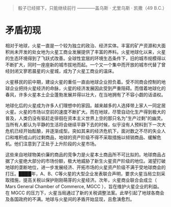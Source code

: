 > 骰子已经掷下，只能继续前行
> ————盖乌斯 · 尤里乌斯 · 凯撒（49 B.C.）

# 矛盾初现

相对于地球，火星一直是一个较为独立的政治、经济实体。丰富的矿产资源和大面积尚未开发的处女地为火星工商业发展提供了丰富的养料。火星地球化以来，火星的生态环境得到了飞跃式改善。全球性宜居的环境生态条件下，旧的城市规模得以不断扩大，同时一座座新的城市拔地而起。一个又一个集中而开放的城市代替了曾经封闭又寥若晨星的火星城，成为了火星工商业的温床。

火星移民的前中期，建设火星的重任一直由地球企业担负着。受不同商会控制的地球企业把持火星经济的命脉，火星的经济发展因此受到严重阻碍。而借着地球化的春风，许多火星本土企业蓬勃发展并得以壮大，在当地拥有了不容小觑的话语权。

地球化后的火星成为许多人们理想中的家园。越来越多的人选择带上家人一同定居火星。火星的市场以空前的速度不断扩大。而在地球，尽管自动化生产得到极大的普及，人类仍没有驱赶走徘徊在资本主义世界上空的那只名为"生产过剩"的幽灵。当所有人都认为平静的生活将会继续平静下去的时候，似乎没有人预料到下一次大危机已经开始酝酿，并逐渐成型。突如其来的经济危机下，面对数之不尽的失业人口和堆积成山的过剩商品，地球的资产阶级不得不采取措施以倾销商品、缓解危机。他们注意到了正处于上升阶段的火星市场。

这些来自地球物美价廉的商品的竞争力是火星本土商品所不可比拟的。地球商品占据了火星绝大部分的市场份额，极大地威胁了新生火星资产阶级的地位。渴望打破地球的垄断地位，进一步发展经济、开拓市场的火星资产阶级不满于受地球商会的打压。████年，A、B、C等火星的大型企业发表联合声明，要求火星当局立刻采取措施，提高关税以保护刚刚萌芽的火星经济。次年，火星商业联合会成立（ Mars General Chamber of Commerce, MGCC ），旨在维护火星企业的利益。在 MGCC 的压力下，火星当局通过了新的关税调整法案。此举引起了地球各商会及各国政府的不满。地球与火星间的矛盾开始显现，且愈演愈烈。
